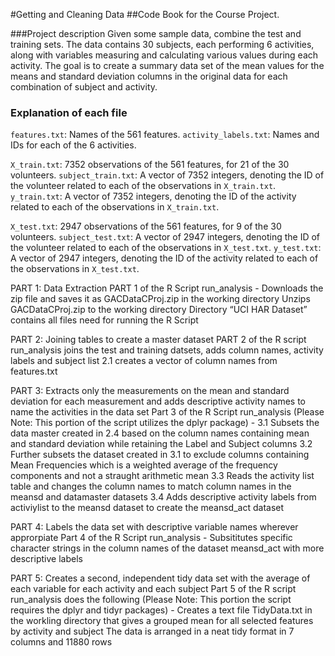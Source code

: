 #Getting and Cleaning Data
##Code Book for the Course Project.

###Project description
Given some sample data, combine the test and training sets. The data contains 
30 subjects, each performing 6 activities, along with variables measuring and 
calculating various values during each activity. The goal is to create a 
summary data set of the mean values for the means and standard deviation 
columns in the original data for each combination of subject and activity.


### Explanation of each file
 
  `features.txt`: Names of the 561 features.
  `activity_labels.txt`: Names and IDs for each of the 6 activities.
 
  `X_train.txt`: 7352 observations of the 561 features, for 21 of the 30 volunteers.
  `subject_train.txt`: A vector of 7352 integers, denoting the ID of the volunteer related to each of the observations in `X_train.txt`.
  `y_train.txt`: A vector of 7352 integers, denoting the ID of the activity related to each of the observations in `X_train.txt`.
 
  `X_test.txt`: 2947 observations of the 561 features, for 9 of the 30 volunteers.
  `subject_test.txt`: A vector of 2947 integers, denoting the ID of the volunteer related to each of the observations in `X_test.txt`.
  `y_test.txt`: A vector of 2947 integers, denoting the ID of the activity related to each of the observations in `X_test.txt`.
  
  PART 1: Data Extraction
PART 1 of the R Script run_analysis -
Downloads the zip file and saves it as GACDataCProj.zip in the working directory
Unzips GACDataCProj.zip to the working directory
Directory “UCI HAR Dataset” contains all files need for running the R Script

PART 2: Joining tables to create a master dataset
PART 2 of the R script run_analysis joins the test and training datsets, adds column names, activity labels and subject list
2.1 creates a vector of column names from features.txt

PART 3: Extracts only the measurements on the mean and standard deviation for each measurement and adds descriptive activity names to name the activities in the data set
Part 3 of the R Script run_analysis (Please Note: This portion of the script utilizes the dplyr package) -
3.1 Subsets the data master created in 2.4 based on the column names containing mean and standard deviation while retaining the Label and Subject columns
3.2 Further subsets the dataset created in 3.1 to exclude columns containing Mean Frequencies which is a weighted average of the frequency components and not a straught arithmetic mean
3.3 Reads the activity list table and changes the column names to match column names in the meansd and datamaster datasets
3.4 Adds descriptive activity labels from activiylist to the meansd dataset to create the meansd_act dataset

PART 4: Labels the data set with descriptive variable names wherever approrpiate
Part 4 of the R Script run_analysis -
Subsititutes specific character strings in the column names of the dataset meansd_act with more descriptive labels

PART 5: Creates a second, independent tidy data set with the average of each variable for each activity and each subject
Part 5 of the R script run_analysis does the following (Please Note: This portion the script requires the dplyr and tidyr packages) -
Creates a text file TidyData.txt in the workling directory that gives a grouped mean for all selected features by activity and subject
The data is arranged in a neat tidy format in 7 columns and 11880 rows
